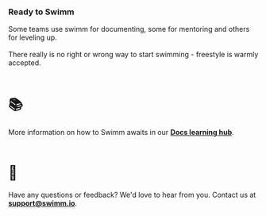 ### Ready to Swimm

Some teams use swimm for documenting, some for mentoring and others for leveling up. </br></br>
There really is no right or wrong way to start swimming - freestyle is warmly accepted. 
</br></br>

# 📚  </br> 
More information on how to Swimm awaits in our **[Docs learning hub](https://docs.swimm.io/en/collections/2510899-swimm-docs)**.</br></br>

# 💬  </br>
Have any questions or feedback? We'd love to hear from you. Contact us at **support@swimm.io**.</br></br>
